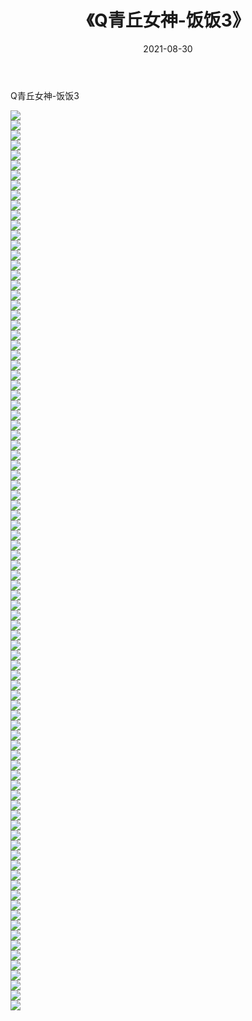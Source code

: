 ﻿---
layout: post
title:  《Q青丘女神-饭饭3》
date:   2021-08-30
img: http://img.660000.xyz/Sharelink/网络美图/2021/Q青丘女神-饭饭3/000.jpg
categories: [美女, 清纯, 唯美]
---

Q青丘女神-饭饭3

  ![](http://img.660000.xyz/Sharelink/网络美图/2021/Q青丘女神-饭饭3/001.jpg) <br> ![](http://img.660000.xyz/Sharelink/网络美图/2021/Q青丘女神-饭饭3/002.jpg) <br> ![](http://img.660000.xyz/Sharelink/网络美图/2021/Q青丘女神-饭饭3/003.jpg) <br> ![](http://img.660000.xyz/Sharelink/网络美图/2021/Q青丘女神-饭饭3/004.jpg) <br> ![](http://img.660000.xyz/Sharelink/网络美图/2021/Q青丘女神-饭饭3/005.jpg) <br> ![](http://img.660000.xyz/Sharelink/网络美图/2021/Q青丘女神-饭饭3/006.jpg) <br> ![](http://img.660000.xyz/Sharelink/网络美图/2021/Q青丘女神-饭饭3/007.jpg) <br> ![](http://img.660000.xyz/Sharelink/网络美图/2021/Q青丘女神-饭饭3/008.jpg) <br> ![](http://img.660000.xyz/Sharelink/网络美图/2021/Q青丘女神-饭饭3/009.jpg) <br> ![](http://img.660000.xyz/Sharelink/网络美图/2021/Q青丘女神-饭饭3/010.jpg) <br> ![](http://img.660000.xyz/Sharelink/网络美图/2021/Q青丘女神-饭饭3/011.jpg) <br> ![](http://img.660000.xyz/Sharelink/网络美图/2021/Q青丘女神-饭饭3/012.jpg) <br> ![](http://img.660000.xyz/Sharelink/网络美图/2021/Q青丘女神-饭饭3/013.jpg) <br> ![](http://img.660000.xyz/Sharelink/网络美图/2021/Q青丘女神-饭饭3/014.jpg) <br> ![](http://img.660000.xyz/Sharelink/网络美图/2021/Q青丘女神-饭饭3/015.jpg) <br> ![](http://img.660000.xyz/Sharelink/网络美图/2021/Q青丘女神-饭饭3/016.jpg) <br> ![](http://img.660000.xyz/Sharelink/网络美图/2021/Q青丘女神-饭饭3/017.jpg) <br> ![](http://img.660000.xyz/Sharelink/网络美图/2021/Q青丘女神-饭饭3/018.jpg) <br> ![](http://img.660000.xyz/Sharelink/网络美图/2021/Q青丘女神-饭饭3/019.jpg) <br> ![](http://img.660000.xyz/Sharelink/网络美图/2021/Q青丘女神-饭饭3/020.jpg) <br> ![](http://img.660000.xyz/Sharelink/网络美图/2021/Q青丘女神-饭饭3/021.jpg) <br> ![](http://img.660000.xyz/Sharelink/网络美图/2021/Q青丘女神-饭饭3/022.jpg) <br> ![](http://img.660000.xyz/Sharelink/网络美图/2021/Q青丘女神-饭饭3/023.jpg) <br> ![](http://img.660000.xyz/Sharelink/网络美图/2021/Q青丘女神-饭饭3/024.jpg) <br> ![](http://img.660000.xyz/Sharelink/网络美图/2021/Q青丘女神-饭饭3/025.jpg) <br> ![](http://img.660000.xyz/Sharelink/网络美图/2021/Q青丘女神-饭饭3/026.jpg) <br> ![](http://img.660000.xyz/Sharelink/网络美图/2021/Q青丘女神-饭饭3/027.jpg) <br> ![](http://img.660000.xyz/Sharelink/网络美图/2021/Q青丘女神-饭饭3/028.jpg) <br> ![](http://img.660000.xyz/Sharelink/网络美图/2021/Q青丘女神-饭饭3/029.jpg) <br> ![](http://img.660000.xyz/Sharelink/网络美图/2021/Q青丘女神-饭饭3/030.jpg) <br> ![](http://img.660000.xyz/Sharelink/网络美图/2021/Q青丘女神-饭饭3/031.jpg) <br> ![](http://img.660000.xyz/Sharelink/网络美图/2021/Q青丘女神-饭饭3/032.jpg) <br> ![](http://img.660000.xyz/Sharelink/网络美图/2021/Q青丘女神-饭饭3/033.jpg) <br> ![](http://img.660000.xyz/Sharelink/网络美图/2021/Q青丘女神-饭饭3/034.jpg) <br> ![](http://img.660000.xyz/Sharelink/网络美图/2021/Q青丘女神-饭饭3/035.jpg) <br> ![](http://img.660000.xyz/Sharelink/网络美图/2021/Q青丘女神-饭饭3/036.jpg) <br> ![](http://img.660000.xyz/Sharelink/网络美图/2021/Q青丘女神-饭饭3/037.jpg) <br> ![](http://img.660000.xyz/Sharelink/网络美图/2021/Q青丘女神-饭饭3/038.jpg) <br> ![](http://img.660000.xyz/Sharelink/网络美图/2021/Q青丘女神-饭饭3/039.jpg) <br> ![](http://img.660000.xyz/Sharelink/网络美图/2021/Q青丘女神-饭饭3/040.jpg) <br> ![](http://img.660000.xyz/Sharelink/网络美图/2021/Q青丘女神-饭饭3/041.jpg) <br> ![](http://img.660000.xyz/Sharelink/网络美图/2021/Q青丘女神-饭饭3/042.jpg) <br> ![](http://img.660000.xyz/Sharelink/网络美图/2021/Q青丘女神-饭饭3/043.jpg) <br> ![](http://img.660000.xyz/Sharelink/网络美图/2021/Q青丘女神-饭饭3/044.jpg) <br> ![](http://img.660000.xyz/Sharelink/网络美图/2021/Q青丘女神-饭饭3/045.jpg) <br> ![](http://img.660000.xyz/Sharelink/网络美图/2021/Q青丘女神-饭饭3/046.jpg) <br> ![](http://img.660000.xyz/Sharelink/网络美图/2021/Q青丘女神-饭饭3/047.jpg) <br> ![](http://img.660000.xyz/Sharelink/网络美图/2021/Q青丘女神-饭饭3/048.jpg) <br> ![](http://img.660000.xyz/Sharelink/网络美图/2021/Q青丘女神-饭饭3/049.jpg) <br> ![](http://img.660000.xyz/Sharelink/网络美图/2021/Q青丘女神-饭饭3/050.jpg) <br> ![](http://img.660000.xyz/Sharelink/网络美图/2021/Q青丘女神-饭饭3/051.jpg) <br> ![](http://img.660000.xyz/Sharelink/网络美图/2021/Q青丘女神-饭饭3/052.jpg) <br> ![](http://img.660000.xyz/Sharelink/网络美图/2021/Q青丘女神-饭饭3/053.jpg) <br> ![](http://img.660000.xyz/Sharelink/网络美图/2021/Q青丘女神-饭饭3/054.jpg) <br> ![](http://img.660000.xyz/Sharelink/网络美图/2021/Q青丘女神-饭饭3/055.jpg) <br> ![](http://img.660000.xyz/Sharelink/网络美图/2021/Q青丘女神-饭饭3/056.jpg) <br> ![](http://img.660000.xyz/Sharelink/网络美图/2021/Q青丘女神-饭饭3/057.jpg) <br> ![](http://img.660000.xyz/Sharelink/网络美图/2021/Q青丘女神-饭饭3/058.jpg) <br> ![](http://img.660000.xyz/Sharelink/网络美图/2021/Q青丘女神-饭饭3/059.jpg) <br> ![](http://img.660000.xyz/Sharelink/网络美图/2021/Q青丘女神-饭饭3/060.jpg) <br> ![](http://img.660000.xyz/Sharelink/网络美图/2021/Q青丘女神-饭饭3/061.jpg) <br> ![](http://img.660000.xyz/Sharelink/网络美图/2021/Q青丘女神-饭饭3/062.jpg) <br> ![](http://img.660000.xyz/Sharelink/网络美图/2021/Q青丘女神-饭饭3/063.jpg) <br> ![](http://img.660000.xyz/Sharelink/网络美图/2021/Q青丘女神-饭饭3/064.jpg) <br> ![](http://img.660000.xyz/Sharelink/网络美图/2021/Q青丘女神-饭饭3/065.jpg) <br> ![](http://img.660000.xyz/Sharelink/网络美图/2021/Q青丘女神-饭饭3/066.jpg) <br> ![](http://img.660000.xyz/Sharelink/网络美图/2021/Q青丘女神-饭饭3/067.jpg) <br> ![](http://img.660000.xyz/Sharelink/网络美图/2021/Q青丘女神-饭饭3/068.jpg) <br> ![](http://img.660000.xyz/Sharelink/网络美图/2021/Q青丘女神-饭饭3/069.jpg) <br> ![](http://img.660000.xyz/Sharelink/网络美图/2021/Q青丘女神-饭饭3/070.jpg) <br> ![](http://img.660000.xyz/Sharelink/网络美图/2021/Q青丘女神-饭饭3/071.jpg) <br> ![](http://img.660000.xyz/Sharelink/网络美图/2021/Q青丘女神-饭饭3/072.jpg) <br> ![](http://img.660000.xyz/Sharelink/网络美图/2021/Q青丘女神-饭饭3/073.jpg) <br> ![](http://img.660000.xyz/Sharelink/网络美图/2021/Q青丘女神-饭饭3/074.jpg) <br> ![](http://img.660000.xyz/Sharelink/网络美图/2021/Q青丘女神-饭饭3/075.jpg) <br> ![](http://img.660000.xyz/Sharelink/网络美图/2021/Q青丘女神-饭饭3/076.jpg) <br> ![](http://img.660000.xyz/Sharelink/网络美图/2021/Q青丘女神-饭饭3/077.jpg) <br> ![](http://img.660000.xyz/Sharelink/网络美图/2021/Q青丘女神-饭饭3/078.jpg) <br> ![](http://img.660000.xyz/Sharelink/网络美图/2021/Q青丘女神-饭饭3/079.jpg) <br> ![](http://img.660000.xyz/Sharelink/网络美图/2021/Q青丘女神-饭饭3/080.jpg) <br> ![](http://img.660000.xyz/Sharelink/网络美图/2021/Q青丘女神-饭饭3/081.jpg) <br> ![](http://img.660000.xyz/Sharelink/网络美图/2021/Q青丘女神-饭饭3/082.jpg) <br> ![](http://img.660000.xyz/Sharelink/网络美图/2021/Q青丘女神-饭饭3/083.jpg) <br> ![](http://img.660000.xyz/Sharelink/网络美图/2021/Q青丘女神-饭饭3/084.jpg) <br> ![](http://img.660000.xyz/Sharelink/网络美图/2021/Q青丘女神-饭饭3/085.jpg) <br> ![](http://img.660000.xyz/Sharelink/网络美图/2021/Q青丘女神-饭饭3/086.jpg) <br> ![](http://img.660000.xyz/Sharelink/网络美图/2021/Q青丘女神-饭饭3/087.jpg) <br> ![](http://img.660000.xyz/Sharelink/网络美图/2021/Q青丘女神-饭饭3/088.jpg) <br> ![](http://img.660000.xyz/Sharelink/网络美图/2021/Q青丘女神-饭饭3/089.jpg) <br> ![](http://img.660000.xyz/Sharelink/网络美图/2021/Q青丘女神-饭饭3/090.jpg) <br>